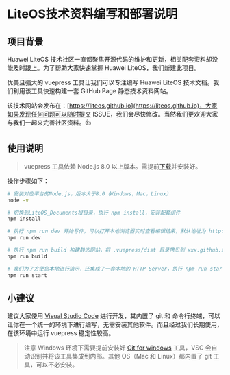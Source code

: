 # LiteOS技术资料编写和部署说明

## 项目背景

Huawei LiteOS 技术社区一直都聚焦开源代码的维护和更新，相关配套资料却没能及时跟上。为了帮助大家快速掌握 Huawei LiteOS，我们新建此项目。

优美且强大的 vuepress 工具让我们可以专注编写 Huawei LiteOS 技术文档。我们利用该工具快速构建一套 GitHub Page 静态技术资料网站。

该技术网站会发布在：[https://liteos.github.io](https://liteos.github.io)，大家如果发现任何问题可以随时提交 ISSUE，我们会尽快修改。当然我们更欢迎大家与我们一起来完善社区资料。:+1:

## 使用说明

> vuepress 工具依赖 Node.js 8.0 以上版本。需提前[下载](https://npm.taobao.org/mirrors/node/)并安装好。

操作步骤如下：

```bash
# 安装对应平台的Node.js，版本大于8.0（Windows，Mac，Linux）
node -v

# 切换到LiteOS_Documents根目录，执行 npm install，安装配套组件
npm install

# 执行 npm run dev 开始写作，可以打开本地浏览器实时查看编辑结果，默认地址为 http://localhost:8080
npm run dev

# 执行 npm run build 构建静态网站，将 .vuepress/dist 目录拷贝到 xxx.github.io 项目中，即可以完成静态网站部署（默认我们会定期同步到 liteos.github.io 中）
npm run build

# 我们为了方便您本地进行演示，还集成了一套本地的 HTTP Server，执行 npm run start，可以启动 http 服务器进行本地发布。
npm run start

```
## 小建议

建议大家使用 [Visual Studio Code](https://code.visualstudio.com/) 进行开发，其内置了 git 和 命令行终端，可以让你在一个统一的环境下进行编写，无需安装其他软件。而且经过我们长期使用，在该环境中运行 vuepress 稳定性较高。

> 注意 Windows 环境下需要提前安装好 [Git for windows](https://git-scm.com/downloads) 工具，VSC 会自动识别并将该工具集成到内部。其他 OS（Mac 和 Linux）都内置了 git 工具，可以不必安装。